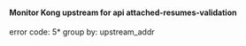 #### Monitor Kong upstream for api attached-resumes-validation 

error code: 5*
group by: upstream_addr